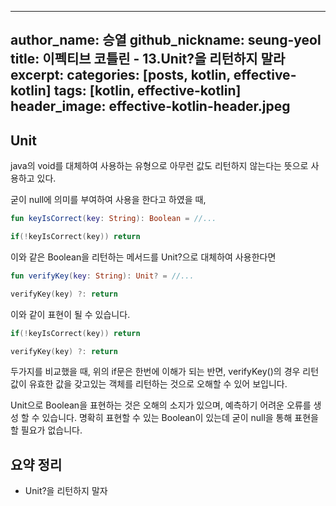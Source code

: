 
---
author_name: 승열
github_nickname: seung-yeol
title: 이펙티브 코틀린 - 13.Unit?을 리턴하지 말라
excerpt: 
categories: [posts, kotlin, effective-kotlin]
tags: [kotlin, effective-kotlin]
header_image: effective-kotlin-header.jpeg
---

## Unit 
java의 void를 대체하여 사용하는 유형으로 아무런 값도 리턴하지 않는다는 뜻으로 사용하고 있다.

굳이 null에 의미를 부여하여 사용을 한다고 하였을 때,
```kotlin
fun keyIsCorrect(key: String): Boolean = //...

if(!keyIsCorrect(key)) return
```
이와 같은 Boolean을 리턴하는 메서드를 Unit?으로 대체하여 사용한다면

```kotlin
fun verifyKey(key: String): Unit? = //...

verifyKey(key) ?: return 
```
이와 같이 표현이 될 수 있습니다.

```kotlin
if(!keyIsCorrect(key)) return

verifyKey(key) ?: return 
```
두가지를 비교했을 때, 위의 if문은 한번에 이해가 되는 반면,
verifyKey()의 경우 리턴값이 유효한 값을 갖고있는 객체를 리턴하는 것으로 오해할 수 있어 보입니다.

Unit으로 Boolean을 표현하는 것은 오해의 소지가 있으며, 예측하기 어려운 오류를 생성 할 수 있습니다.
명확히 표현할 수 있는 Boolean이 있는데 굳이 null을 통해 표현을 할 필요가 없습니다.

## 요약 정리
- Unit?을 리턴하지 말자
